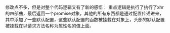 修改点不多，但是对整个代码逻辑又有了新的感悟：
重点逻辑是执行了执行了xhr的四部曲，最后返回一个promise对象，其他的所有东西都是通过配置传递进来，其中添加了一些默认配置，这些默认配置的函数被挂载在对象上，头部的默认配置被挂载在以请求方法名称为属性名的值上面。